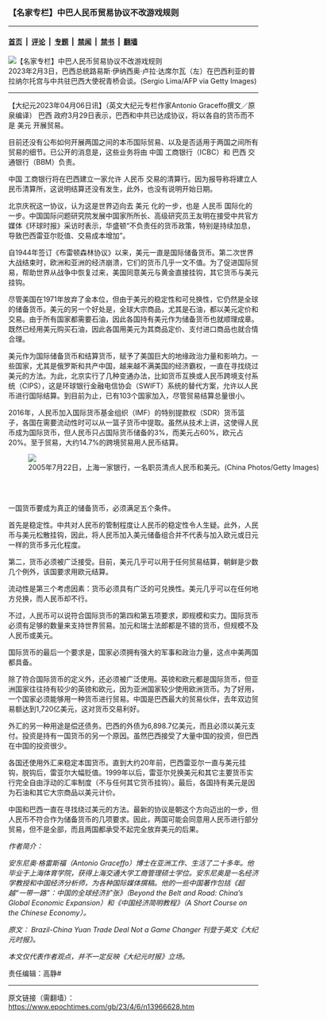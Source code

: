### 【名家专栏】中巴人民币贸易协议不改游戏规则

---

#### [首页](../../../..?n13966628) &nbsp;|&nbsp; [评论](../../../../../epoch-comment?n13966628) &nbsp;|&nbsp; [专题](../../../../../epoch-special?n13966628) &nbsp;|&nbsp; [禁闻](../../../../../epoch-news?n13966628) &nbsp;|&nbsp; [禁书](../../../../../books?n13966628) &nbsp;|&nbsp; [翻墙](https://github.com/gfw-breaker/nogfw/blob/master/README.md?n13966628)


<div><img alt="【名家专栏】中巴人民币贸易协议不改游戏规则" class="attachment-djy_600_400 size-djy_600_400 wp-post-image" src="https://i.epochtimes.com/assets/uploads/2023/04/id13966637-brazil-china-1200x800-600x400.jpg"/>
<div class="caption">
 2023年2月3日，巴西总统路易斯‧伊纳西奥‧卢拉‧达席尔瓦（左）在巴西利亚的普拉纳尔托宫与中共驻巴西大使祝青桥会谈。(Sergio Lima/AFP via Getty Images)
</div></div><hr/><div class="post_content" id="artbody" itemprop="articleBody">
 <!-- article content begin -->
 <p>
  【大纪元2023年04月06日讯】（英文大纪元专栏作家Antonio Graceffo撰文／原泉编译）
  <ok href="https://www.epochtimes.com/gb/tag/%E5%B7%B4%E8%A5%BF.html">
   巴西
  </ok>
  政府3月29日表示，巴西和中共已达成协议，将以各自的货币而不是
  <ok href="https://www.epochtimes.com/gb/tag/%E7%BE%8E%E5%85%83.html">
   美元
  </ok>
  开展贸易。
 </p>
 <p>
  目前还没有公布如何开展两国之间的本币国际贸易、以及是否适用于两国之间所有贸易的细节。已公开的消息是，这些业务将由
  <ok href="https://www.epochtimes.com/gb/tag/%E4%B8%AD%E5%9B%BD.html">
   中国
  </ok>
  工商银行（ICBC）和
  <ok href="https://www.epochtimes.com/gb/tag/%E5%B7%B4%E8%A5%BF.html">
   巴西
  </ok>
  交通银行（BBM）负责。
 </p>
 <p>
  <ok href="https://www.epochtimes.com/gb/tag/%E4%B8%AD%E5%9B%BD.html">
   中国
  </ok>
  工商银行将在巴西建立一家允许
  <ok href="https://www.epochtimes.com/gb/tag/%E4%BA%BA%E6%B0%91%E5%B8%81.html">
   人民币
  </ok>
  交易的清算行。因为报导称将建立人民币清算所，这说明结算还没有发生，此外，也没有说明开始日期。
 </p>
 <p>
  北京庆祝这一协议，认为这是世界迈向去
  <ok href="https://www.epochtimes.com/gb/tag/%E7%BE%8E%E5%85%83.html">
   美元
  </ok>
  化的一步，也是
  <ok href="https://www.epochtimes.com/gb/tag/%E4%BA%BA%E6%B0%91%E5%B8%81.html">
   人民币
  </ok>
  国际化的一步。中国国际问题研究院发展中国家所所长、高级研究员王友明在接受中共官方媒体《环球时报》采访时表示，华盛顿“不负责任的货币政策，特别是持续加息，导致巴西雷亚尔贬值、交易成本增加”。
 </p>
 <p>
  自1944年签订《布雷顿森林协议》以来，美元一直是国际储备货币。第二次世界大战结束时，欧洲和亚洲的经济崩溃，它们的货币几乎一文不值。为了促进国际贸易，帮助世界从战争中恢复过来，美国同意美元与黄金直接挂钩，其它货币与美元挂钩。
 </p>
 <p>
  尽管美国在1971年放弃了金本位，但由于美元的稳定性和可兑换性，它仍然是全球的储备货币。美元的另一个好处是，全球大宗商品，尤其是石油，都以美元定价和交易。由于所有国家都需要石油，因此各国持有美元作为储备货币也就顺理成章。既然已经用美元购买石油，因此各国用美元为其商品定价、支付进口商品也就合情合理。
 </p>
 <p>
  美元作为国际储备货币和结算货币，赋予了美国巨大的地缘政治力量和影响力。一些国家，尤其是俄罗斯和共产中国，越来越不满美国的经济霸权，一直在寻找绕过美元的方法。为此，北京实行了几种变通办法，比如货币互换或人民币跨境支付系统（CIPS），这是环球银行金融电信协会（SWIFT）系统的替代方案，允许以人民币进行国际结算。到目前为止，已有103个国家加入，尽管贸易结算总量很小。
 </p>
 <p>
  2016年，人民币加入国际货币基金组织（IMF）的特别提款权（SDR）货币篮子，各国在需要流动性时可以从一篮子货币中提取。虽然从技术上讲，这使得人民币成为国际货币，但人民币只占国际货币储备的3%，而美元占60%，欧元占20%。至于贸易，大约14.7%的跨境贸易用人民币结算。
 </p>
 <figure class="wp-caption aligncenter" style="width: 600px">
  <ok href=" https://img.theepochtimes.com/assets/uploads/2021/11/03/GettyImages-53270013-1200x808.jpg" rel="noreferrer noopener" target="_blank">
   <img class="" src="https://img.theepochtimes.com/assets/uploads/2021/11/03/GettyImages-53270013-1200x808.jpg"/>
  </ok>
  <br/><figcaption class="wp-caption-text">
   2005年7月22日，上海一家银行，一名职员清点人民币和美元。(China Photos/Getty Images)
  </figcaption><br/>
 </figure><br/>
 <p>
  一国货币要成为真正的储备货币，必须满足五个条件。
 </p>
 <p>
  首先是稳定性。中共对人民币的管制程度让人民币的稳定性令人生疑。此外，人民币与美元松散挂钩，因此，将人民币加入美元储备组合并不代表与加入欧元或日元一样的货币多元化程度。
 </p>
 <p>
  第二，货币必须被广泛接受。目前，美元几乎可以用于任何贸易结算，朝鲜是少数几个例外，该国要求用欧元结算。
 </p>
 <p>
  流动性是第三个考虑因素：货币必须具有广泛的可兑换性。美元几乎可以在任何地方兑换，而人民币却不行。
 </p>
 <p>
  不过，人民币可以说符合国际货币的第四和第五项要求，即规模和实力。国际货币必须有足够的数量来支持世界贸易。加元和瑞士法郎都是不错的货币，但规模不及人民币或美元。
 </p>
 <p>
  国际货币的最后一个要求是，国家必须拥有强大的军事和政治力量，这点中美两国都具备。
 </p>
 <p>
  除了符合国际货币的定义外，还必须被广泛使用。英镑和欧元都是国际货币，但亚洲国家往往持有较少的英镑和欧元，因为亚洲国家较少使用欧洲货币。为了好用，一个国家必须能够用一种货币进行贸易。中国是巴西最大的贸易伙伴，去年双边贸易额达到1,720亿美元，这对货币交易利好。
 </p>
 <p>
  外汇的另一种用途是偿还债务。巴西的外债为6,898.7亿美元，而且必须以美元支付。投资是持有一国货币的另一个原因。虽然巴西接受了大量中国的投资，但巴西在中国的投资很少。
 </p>
 <p>
  各国还使用外汇来稳定本国货币。直到大约20年前，巴西雷亚尔一直与美元挂钩，脱钩后，雷亚尔大幅贬值。1999年以后，雷亚尔兑换美元和其它主要货币实行完全自由浮动的汇率制度（不与任何其它货币挂钩）。最后，各国持有美元是因为石油和其它大宗商品以美元计价。
 </p>
 <p>
  中国和巴西一直在寻找绕过美元的方法。最新的协议是朝这个方向迈出的一步，但人民币不符合作为储备货币的几项要求。因此，两国可能会同意用人民币进行部分贸易，但不是全部，而且两国都承受不起完全放弃美元的后果。
 </p>
 <p>
  <em>
   作者简介：
  </em>
 </p>
 <p>
  <em>
   安东尼奥‧格雷斯福（Antonio Graceffo）博士在亚洲工作、生活了二十多年。他毕业于上海体育学院，获得上海交通大学工商管理硕士学位。安东尼奥是一名经济学教授和中国经济分析师，为各种国际媒体撰稿。他的一些中国著作包括《超越“一带一路”：中国的全球经济扩张》（Beyond the Belt and Road: China’s Global Economic Expansion）和《中国经济简明教程》（A Short Course on the Chinese Economy）。
  </em>
 </p>
 <p>
  <em>
   原文：
   <ok href="https://www.theepochtimes.com/brazil-china-yuan-trade-deal-not-a-game-changer_5166491.html" rel="noopener noreferrer" target="_blank">
    Brazil-China Yuan Trade Deal Not a Game Changer
   </ok>
   刊登于英文《大纪元时报》。
  </em>
 </p>
 <p>
  <em>
   本文仅代表作者观点，并不一定反映《大纪元时报》立场。
  </em>
 </p>
 <p>
  责任编辑：高静#
 </p>
 <!-- article content end -->
 <div id="below_article_ad">
 </div>
</div>


---

原文链接（需翻墙）：https://www.epochtimes.com/gb/23/4/6/n13966628.htm